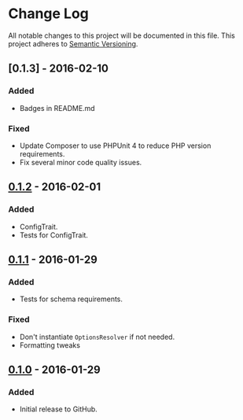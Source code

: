 # Change Log
All notable changes to this project will be documented in this file.
This project adheres to [Semantic Versioning](http://semver.org/).

## [0.1.3] - 2016-02-10
### Added
- Badges in README.md

### Fixed
- Update Composer to use PHPUnit 4 to reduce PHP version requirements.
- Fix several minor code quality issues.

## [0.1.2] - 2016-02-01
### Added
- ConfigTrait.
- Tests for ConfigTrait.

## [0.1.1] - 2016-01-29
### Added
- Tests for schema requirements.
### Fixed
- Don't instantiate `OptionsResolver` if not needed.
- Formatting tweaks

## [0.1.0] - 2016-01-29
### Added
- Initial release to GitHub.

[0.1.2]: https://github.com/brightnucleus/config/compare/v0.1.2...v0.1.3
[0.1.2]: https://github.com/brightnucleus/config/compare/v0.1.1...v0.1.2
[0.1.1]: https://github.com/brightnucleus/config/compare/v0.1.0...v0.1.1
[0.1.0]: https://github.com/brightnucleus/config/compare/v0.0.0...v0.1.0
